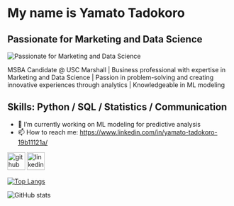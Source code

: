 # My name is Yamato Tadokoro
## Passionate for Marketing and Data Science

![Passionate for Marketing and Data Science](https://arturssmirnovs.github.io/github-profile-readme-generator/images/banner.png)

MSBA Candidate @ USC Marshall | Business professional with expertise in Marketing and Data Science | Passion in problem-solving and creating innovative experiences through analytics | Knowledgeable in ML modeling

## Skills: Python / SQL / Statistics / Communication

- 🔭 I’m currently working on ML modeling for predictive analysis 
- 📫 How to reach me: https://www.linkedin.com/in/yamato-tadokoro-19b11121a/ 


[<img src='https://cdn.jsdelivr.net/npm/simple-icons@3.0.1/icons/github.svg' alt='github' height='40'>](https://github.com/Yoyoyamato)  [<img src='https://cdn.jsdelivr.net/npm/simple-icons@3.0.1/icons/linkedin.svg' alt='linkedin' height='40'>](https://www.linkedin.com/in/https://www.linkedin.com/in/yamato-tadokoro-19b11121a//)  

[![Top Langs](https://github-readme-stats.vercel.app/api/top-langs/?username=Yoyoyamato)](https://github.com/anuraghazra/github-readme-stats)

![GitHub stats](https://github-readme-stats.vercel.app/api?username=Yoyoyamato&show_icons=true)  

